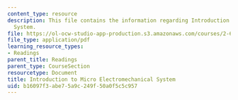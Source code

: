 ```yaml
---
content_type: resource
description: This file contains the information regarding Introduction to Micro Electromechanical
  System.
file: https://ol-ocw-studio-app-production.s3.amazonaws.com/courses/2-674-micro-nano-engineering-laboratory-spring-2016/b16097f3abe75a9c249f50a0f5c5c957_MIT2_674S16_IntroToMEMS.pdf
file_type: application/pdf
learning_resource_types:
- Readings
parent_title: Readings
parent_type: CourseSection
resourcetype: Document
title: Introduction to Micro Electromechanical System
uid: b16097f3-abe7-5a9c-249f-50a0f5c5c957
---
```

